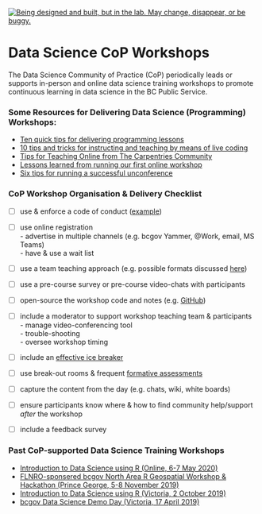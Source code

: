 <!--
Copyright 2020 Province of British Columbia

This work is licensed under the Creative Commons Attribution 4.0 International License.
To view a copy of this license, visit http://creativecommons.org/licenses/by/4.0/.
-->

<a id="devex-badge" rel="Exploration" href="https://github.com/BCDevExchange/assets/blob/master/README.md"><img alt="Being designed and built, but in the lab. May change, disappear, or be buggy." style="border-width:0" src="https://assets.bcdevexchange.org/images/badges/exploration.svg" title="Being designed and built, but in the lab. May change, disappear, or be buggy." /></a>



# Data Science CoP Workshops 

The Data Science Community of Practice (CoP) periodically leads or supports in-person and online data science training workshops to promote continuous learning in data science in the BC Public Service. 


### Some Resources for Delivering Data Science (Programming) Workshops:

 - [Ten quick tips for delivering programming lessons](https://journals.plos.org/ploscompbiol/article?id=10.1371/journal.pcbi.1007433)
 - [10 tips and tricks for instructing and teaching by means of live coding](https://software-carpentry.org/blog/2016/04/tips-tricks-live-coding.html)
 - [Tips for Teaching Online from The Carpentries Community](https://carpentries.org/blog/2020/03/tips-for-teaching-online/)
 - [Lessons learned from running our first online workshop](https://coderefinery.org/blog/2020/04/14/first-online-workshop/)
 - [Six tips for running a successful unconference](https://ropensci.org/blog/2017/11/17/unconf-sixtips/)


### CoP Workshop Organisation & Delivery Checklist

- [ ] use & enforce a code of conduct  ([example](https://www.contributor-covenant.org/version/1/4/code-of-conduct/))
- [ ] use online registration  
      - advertise in multiple channels (e.g. bcgov Yammer, @Work, email, MS Teams)    
      - have & use a wait list  
- [ ] use a team teaching approach (e.g. possible formats discussed [here](https://journals.plos.org/ploscompbiol/article?id=10.1371/journal.pcbi.1007433))
- [ ] use a pre-course survey or pre-course video-chats with participants
- [ ] open-source the workshop code and notes (e.g. [GitHub](https://github.com/bcgov/ds-intro-to-r-2-day))
- [ ] include a moderator to support workshop teaching team & participants  
          - manage video-conferencing tool  
          - trouble-shooting  
          - oversee workshop timing  
- [ ] include an [effective ice breaker](https://ropensci.org/blog/2017/11/17/unconf-sixtips/)
- [ ] use break-out rooms & frequent [formative assessments](https://journals.plos.org/ploscompbiol/article?id=10.1371/journal.pcbi.1007433)
- [ ] capture the content from the day (e.g. chats, wiki, white boards)
- [ ] ensure participants know where & how to find community help/support _after_ the workshop
- [ ] include a feedback survey




### Past CoP-supported Data Science Training Workshops
 - [Introduction to Data Science using R (Online, 6-7 May 2020)](https://github.com/bcgov/ds-intro-to-r-2-day)
 - [FLNRO-sponsered bcgov North Area R Geospatial Workshop & Hackathon (Prince George, 5-8 November 2019)](https://github.com/bcgov/bcgov-r-geo-workshop)
 - [Introduction to Data Science using R (Victoria, 2 October 2019)](https://github.com/bcgov/ds-cop-intro-to-r)
 - [bcgov Data Science Demo Day (Victoria, 17 April 2019)](https://github.com/bcgov/bcgov-data-science-cop/tree/master/2019/2019-04-17_ds-demo-day-yyj)

